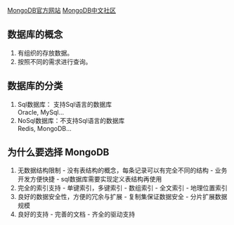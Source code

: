 
[MongoDB官方网站](https://www.mongodb.com/)
[MongoDB中文社区](http://www.mongoing.com/)

## 数据库的概念
  1. 有组织的存放数据。
  2. 按照不同的需求进行查询。

## 数据库的分类
  1. Sql数据库： 支持Sql语言的数据库  
      Oracle, MySql...
  2. NoSql数据库：不支持Sql语言的数据库  
      Redis, MongoDB...

## 为什么要选择 MongoDB
  1. 无数据结构限制
    - 没有表结构的概念，每条记录可以有完全不同的结构
    - 业务开发方便快捷
    - sql数据库需要实现定义表结构再使用
  2. 完全的索引支持
    - 单键索引，多键索引
    - 数组索引
    - 全文索引
    - 地理位置索引
  3. 良好的数据安全性，方便的冗余与扩展
    - 复制集保证数据安全
    - 分片扩展数据规模
  4. 良好的支持
    - 完善的文档
    - 齐全的驱动支持